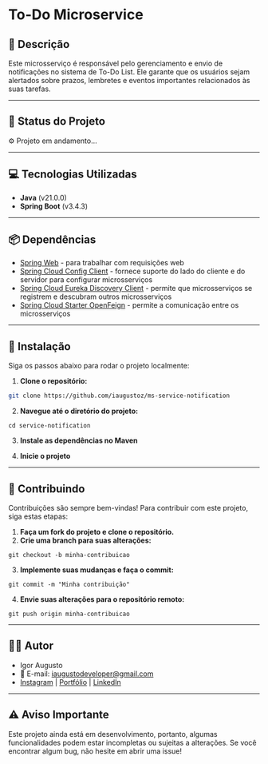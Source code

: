 # **To-Do Microservice**

## 📜 **Descrição**

Este microsserviço é responsável pelo gerenciamento e envio de notificações no sistema de To-Do List. Ele garante que os usuários sejam alertados sobre prazos, lembretes e eventos importantes relacionados às suas tarefas.

---

## 🚀 **Status do Projeto**

⚙️ Projeto em andamento...

---

## 💻 **Tecnologias Utilizadas**

- **Java** (v21.0.0)
- **Spring Boot** (v3.4.3)

---

## 📦 **Dependências**

- [Spring Web](https://mvnrepository.com/artifact/org.springframework.boot/spring-boot-starter-web) - para trabalhar com requisições web
- [Spring Cloud Config Client](https://mvnrepository.com/artifact/org.springframework.cloud/spring-cloud-starter-config) - fornece suporte do lado do cliente e do servidor para configurar microsserviços
- [Spring Cloud Eureka Discovery Client](https://mvnrepository.com/artifact/org.springframework.cloud/spring-cloud-starter-netflix-eureka-client) - permite que microsserviços se registrem e descubram outros microsserviços
- [Spring Cloud Starter OpenFeign](https://mvnrepository.com/artifact/org.springframework.cloud/spring-cloud-starter-openfeign) - permite a comunicação entre os microsserviços

---

## 🔧 **Instalação**

Siga os passos abaixo para rodar o projeto localmente:

1. **Clone o repositório:**

```bash
git clone https://github.com/iaugustoz/ms-service-notification
```

2. **Navegue até o diretório do projeto:**

```
cd service-notification
```

3. **Instale as dependências no Maven**

4. **Inicie o projeto**

---

## 🤝 Contribuindo

Contribuições são sempre bem-vindas! Para contribuir com este projeto, siga estas etapas:

1. **Faça um fork do projeto e clone o repositório.**
2. **Crie uma branch para suas alterações:**

```
git checkout -b minha-contribuicao
```

3. **Implemente suas mudanças e faça o commit:**

```
git commit -m "Minha contribuição"
```

4. **Envie suas alterações para o repositório remoto:**

```
git push origin minha-contribuicao
```

---

## 👨‍💻 Autor

- Igor Augusto
- 📧 E-mail: iaugustodeveloper@gmail.com
- [Instagram](https://www.instagram.com/iaugusto__/) | [Portfólio](https://iaugusto.vercel.app/) | [LinkedIn](https://www.linkedin.com/in/igorbrz/)

---

## ⚠️ Aviso Importante

Este projeto ainda está em desenvolvimento, portanto, algumas funcionalidades podem estar incompletas ou sujeitas a alterações. Se você encontrar algum bug, não hesite em abrir uma issue!
